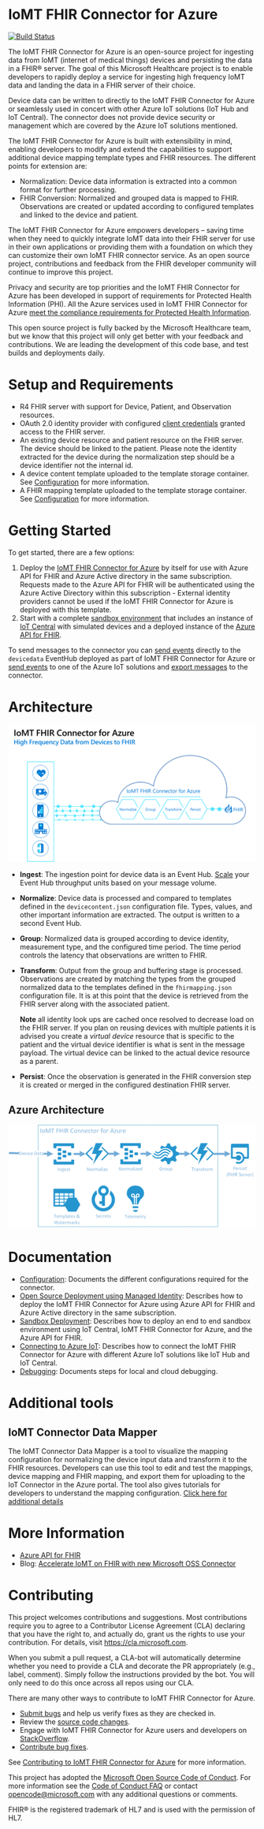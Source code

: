 # IoMT FHIR Connector for Azure

[![Build Status](https://microsofthealthoss.visualstudio.com/FhirServer/_apis/build/status/IoMT/IoMT%20CI%20Build?branchName=main)](https://microsofthealthoss.visualstudio.com/FhirServer/_build/latest?definitionId=12&branchName=main)

The IoMT FHIR Connector for Azure is an open-source project for ingesting data from IoMT (internet of medical things) devices and persisting the data in a FHIR&reg; server. The goal of this Microsoft Healthcare project is to enable developers to rapidly deploy a service for ingesting high frequency IoMT data and landing the data in a FHIR server of their choice.

Device data can be written to directly to the IoMT FHIR Connector for Azure or seamlessly used in concert with other Azure IoT solutions (IoT Hub and IoT Central).  The connector does not provide device security or management which are covered by the Azure IoT solutions mentioned.

The IoMT FHIR Connector for Azure is built with extensibility in mind, enabling developers to modify and extend the capabilities to support additional device mapping template types and FHIR resources. The different points for extension are:
* Normalization: Device data information is extracted into a common format for further processing.
* FHIR Conversion: Normalized and grouped data is mapped to FHIR.  Observations are created or updated according to configured templates and linked to the device and patient.

The IoMT FHIR Connector for Azure empowers developers – saving time when they need to quickly integrate IoMT data into their FHIR server for use in their own applications or providing them with a foundation on which they can customize their own IoMT FHIR connector service. As an open source project, contributions and feedback from the FHIR developer community will continue to improve this project.

Privacy and security are top priorities and the IoMT FHIR Connector for Azure has been developed in support of requirements for Protected Health Information (PHI). All the Azure services used in IoMT FHIR Connector for Azure [meet the compliance requirements for Protected Health Information](https://www.microsoft.com/en-us/trustcenter/compliance/complianceofferings).

This open source project is fully backed by the Microsoft Healthcare team, but we know that this project will only get better with your feedback and contributions. We are leading the development of this code base, and test builds and deployments daily.

# Setup and Requirements
- R4 FHIR server with support for Device, Patient, and Observation resources.
- OAuth 2.0 identity provider with configured [client credentials](https://docs.microsoft.com/en-us/azure/active-directory/develop/v2-oauth2-client-creds-grant-flow) granted access to the FHIR server.
- An existing device resource and patient resource on the FHIR server. The device should be linked to the patient. Please note the identity extracted for the device during the normalization step should be a device identifier not the internal id.
- A device content template uploaded to the template storage container. See [Configuration](./docs/Configuration.md) for more information.
- A FHIR mapping template uploaded to the template storage container. See [Configuration](./docs/Configuration.md) for more information.

# Getting Started
To get started, there are a few options:
1. Deploy the [IoMT FHIR Connector for Azure](./docs/ARMInstallation.md) by itself for use with Azure API for FHIR and Azure Active directory in the same subscription. Requests made to the Azure API for FHIR will be authenticated using the Azure Active Directory within this subscription - External identity providers cannot be used if the IoMT FHIR Connector for Azure is deployed with this template.
2. Start with a complete [sandbox environment](./docs/Sandbox.md) that includes an instance of [IoT Central](https://azure.microsoft.com/en-us/services/iot-central/) with simulated devices and a deployed instance of the [Azure API for FHIR](https://docs.microsoft.com/en-us/azure/healthcare-apis/).

To send messages to the connector you can [send events](https://docs.microsoft.com/en-us/azure/event-hubs/event-hubs-dotnet-standard-getstarted-send) directly to the `devicedata` EventHub deployed as part of IoMT FHIR Connector for Azure or [send events](https://docs.microsoft.com/en-us/azure/iot-hub/iot-hub-devguide-sdks) to one of the Azure IoT solutions and [export messages](./docs/Iot.md) to the connector. 

# Architecture

![alt text](./images/processflow.png "Process Flow")

* **Ingest**: The ingestion point for device data is an Event Hub. [Scale](https://docs.microsoft.com/en-us/azure/event-hubs/event-hubs-faq#throughput-units) your Event Hub throughput units based on your message volume.
* **Normalize**: Device data is processed and compared to templates defined in the `devicecontent.json` configuration file.  Types, values, and other important information are extracted.  The output is written to a second Event Hub.
* **Group**: Normalized data is grouped according to device identity, measurement type, and the configured time period.  The time period controls the latency that observations are written to FHIR.
* **Transform**: Output from the group and buffering stage is processed.  Observations are created by matching the types from the grouped normalized data to the templates defined in the `fhirmapping.json` configuration file. It is at this point that the device is retrieved from the FHIR server along with the associated patient.  

    **Note** all identity look ups are cached once resolved to decrease load on the FHIR server.  If you plan on reusing devices with multiple patients it is advised you create a *virtual device* resource that is specific to the patient and the virtual device identifier is what is sent in the message payload. The virtual device can be linked to the actual device resource as a parent.
* **Persist**: Once the observation is generated in the FHIR conversion step it is created or merged in the configured destination FHIR server.

## Azure Architecture
![alt text](./images/iomtfhirconnectorazurearchitecture.png "Azure Architecture")

# Documentation
- [Configuration](./docs/Configuration.md): Documents the different configurations required for the connector.
- [Open Source Deployment using Managed Identity](./docs/ARMInstallation.md): Describes how to deploy the IoMT FHIR Connector for Azure using Azure API for FHIR and Azure Active directory in the same subscription.
- [Sandbox Deployment](./docs/Sandbox.md): Describes how to deploy an end to end sandbox environment using IoT Central, IoMT FHIR Connector for Azure, and the Azure API for FHIR.
- [Connecting to Azure IoT](./docs/Iot.md): Describes how to connect the IoMT FHIR Connector for Azure with different Azure IoT solutions like IoT Hub and IoT Central.
- [Debugging](./docs/Debugging.md): Documents steps for local and cloud debugging.

# Additional tools

## IoMT Connector Data Mapper

The IoMT Connector Data Mapper is a tool to visualize the mapping configuration for normalizing the device input data and transform it to the FHIR resources. Developers can use this tool to edit and test the mappings, device mapping and FHIR mapping, and export them for uploading to the IoT Connector in the Azure portal. The tool also gives tutorials for developers to understand the mapping configuration.
[Click here for additional details](./tools/data-mapper/)

# More Information
- [Azure API for FHIR](https://docs.microsoft.com/en-us/azure/healthcare-apis/)
- Blog: [Accelerate IoMT on FHIR with new Microsoft OSS Connector](https://azure.microsoft.com/en-us/blog/accelerate-iomt-on-fhir-with-new-microsoft-oss-connector/)

# Contributing

This project welcomes contributions and suggestions.  Most contributions require you to agree to a
Contributor License Agreement (CLA) declaring that you have the right to, and actually do, grant us
the rights to use your contribution. For details, visit https://cla.microsoft.com.

When you submit a pull request, a CLA-bot will automatically determine whether you need to provide
a CLA and decorate the PR appropriately (e.g., label, comment). Simply follow the instructions
provided by the bot. You will only need to do this once across all repos using our CLA.

There are many other ways to contribute to IoMT FHIR Connector for Azure.
* [Submit bugs](https://github.com/Microsoft/iomt-fhir/issues) and help us verify fixes as they are checked in.
* Review the [source code changes](https://github.com/Microsoft/iomt-fhir/pulls).
* Engage with IoMT FHIR Connector for Azure users and developers on [StackOverflow](https://stackoverflow.com/questions/tagged/iomt-fhir-connector-for-azure).
* [Contribute bug fixes](CONTRIBUTING.md).

See [Contributing to IoMT FHIR Connector for Azure](CONTRIBUTING.md) for more information.

This project has adopted the [Microsoft Open Source Code of Conduct](https://opensource.microsoft.com/codeofconduct/).
For more information see the [Code of Conduct FAQ](https://opensource.microsoft.com/codeofconduct/faq/) or
contact [opencode@microsoft.com](mailto:opencode@microsoft.com) with any additional questions or comments.

FHIR&reg; is the registered trademark of HL7 and is used with the permission of HL7. 